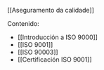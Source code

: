 [[Aseguramento da calidade]]

Contenido:
+ [[Introducción a ISO 9000]]
+ [[ISO 9001]]
+ [[ISO 90003]]
+ [[Certificación ISO 9001]]